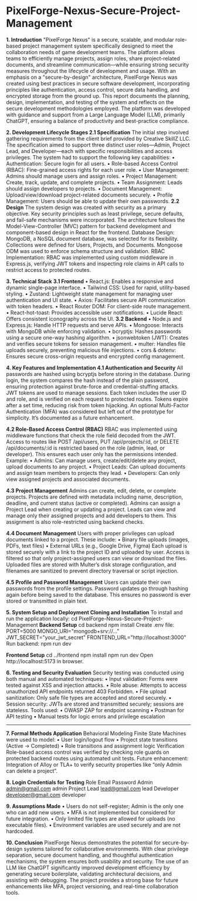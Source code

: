 # PixelForge-Nexus-Secure-Project-Management
**1. Introduction**
"PixelForge Nexus" is a secure, scalable, and modular role-based project management system specifically designed to meet the collaboration needs of game development teams. The platform allows teams to efficiently manage projects, assign roles, share project-related documents, and streamline communication—while ensuring strong security measures throughout the lifecycle of development and usage. With an emphasis on a "secure-by-design" architecture, PixelForge Nexus was created using best practices in secure software development, incorporating principles like authentication, access control, secure data handling, and encrypted storage from the ground up.
This report documents the planning, design, implementation, and testing of the system and reflects on the secure development methodologies employed. The platform was developed with guidance and support from a Large Language Model (LLM), primarily ChatGPT, ensuring a balance of productivity and best-practice compliance.

**2. Development Lifecycle Stages
2.1 Specification**
The initial step involved gathering requirements from the client brief provided by Creative SkillZ LLC. The specification aimed to support three distinct user roles—Admin, Project Lead, and Developer—each with specific responsibilities and access privileges. The system had to support the following key capabilities:
•	Authentication: Secure login for all users.
•	Role-based Access Control (RBAC): Fine-grained access rights for each user role.
•	User Management: Admins should manage users and assign roles.
•	Project Management: Create, track, update, and complete projects.
•	Team Assignment: Leads should assign developers to projects.
•	Document Management: Upload/view/download project-related documents securely.
•	Profile Management: Users should be able to update their own passwords.
**2.2 Design**
The system design was created with security as a primary objective. Key security principles such as least privilege, secure defaults, and fail-safe mechanisms were incorporated. The architecture follows the Model-View-Controller (MVC) pattern for backend development and component-based design in React for the frontend.
Database Design:
MongoDB, a NoSQL document database, was selected for its flexibility. Collections were defined for Users, Projects, and Documents. Mongoose ODM was used to enforce schema structure and validation.
RBAC Implementation:
RBAC was implemented using custom middleware in Express.js, verifying JWT tokens and inspecting role claims in API calls to restrict access to protected routes.

**3. Technical Stack**
**3.1 Frontend**
•	React.js: Enables a responsive and dynamic single-page interface.
•	Tailwind CSS: Used for rapid, utility-based styling.
•	Zustand: Lightweight state management for managing user authentication and UI state.
•	Axios: Facilitates secure API communication with token headers.
•	React Router DOM: For client-side route management.
•	React-hot-toast: Provides accessible user notifications.
•	Lucide React: Offers consistent iconography across the UI.
**3.2 Backend**
•	Node.js and Express.js: Handle HTTP requests and serve APIs.
•	Mongoose: Interacts with MongoDB while enforcing validation.
•	bcryptjs: Hashes passwords using a secure one-way hashing algorithm.
•	jsonwebtoken (JWT): Creates and verifies secure tokens for session management.
•	multer: Handles file uploads securely, preventing malicious file injections.
•	cors & dotenv: Ensures secure cross-origin requests and encrypted config management.

**4. Key Features and Implementation
4.1 Authentication and Security**
All passwords are hashed using bcryptjs before storing in the database. During login, the system compares the hash instead of the plain password, ensuring protection against brute-force and credential-stuffing attacks.
JWT tokens are used to manage sessions. Each token includes the user ID and role, and is verified on each request to protected routes. Tokens expire after a set time, reducing risk from token hijacking.
An optional Multi-Factor Authentication (MFA) was considered but left out of the prototype for simplicity. It’s documented as a future enhancement.

**4.2 Role-Based Access Control (RBAC)**
RBAC was implemented using middleware functions that check the role field decoded from the JWT. Access to routes like POST /api/users, PUT /api/projects/:id, or DELETE /api/documents/:id is restricted based on the role (admin, lead, or developer). This ensures each user only has the permissions intended.
Example:
•	Admins: Can manage users, create/edit/delete any project, upload documents to any project.
•	Project Leads: Can upload documents and assign team members to projects they lead.
•	Developers: Can only view assigned projects and associated documents.

**4.3 Project Management**
Admins can create, edit, delete, or complete projects. Projects are defined with metadata including name, description, deadline, and current status (active or completed). Admins can assign a Project Lead when creating or updating a project.
Leads can view and manage only their assigned projects and add developers to them. This assignment is also role-restricted using backend checks.

**4.4 Document Management**
Users with proper privileges can upload documents linked to a project. These include:
•	Binary file uploads (images, PDFs, text files)
•	External URLs (e.g., Google Drive, Figma)
Each upload is stored securely with a link to the project ID and uploaded by user. Access is filtered so that only project-assigned users can view or download the files.
Uploaded files are stored with Multer’s disk storage configuration, and filenames are sanitized to prevent directory traversal or script injection.

**4.5 Profile and Password Management**
Users can update their own passwords from the profile settings. Password updates go through hashing again before being saved to the database. This ensures no password is ever stored or transmitted in plain text.

**5. System Setup and Deployment
Cloning and Installation**
To install and run the application locally:
cd PixelForge-Nexus-Secure-Project-Management
**Backend Setup**
cd backend
npm install
Create .env file:
PORT=5000
MONGO_URI="mongodb+srv://..."
JWT_SECRET="your_jwt_secret"
FRONTEND_URL="http://localhost:3000"
Run backend:
npm run dev


**Frontend Setup**
cd ../frontend
npm install
npm run dev
Open http://localhost:5173 in browser.

**6. Testing and Security Evaluation**
Security testing was conducted using both manual and automated techniques:
•	Input validation: Forms were tested against XSS and injection attacks.
•	Role abuse: Attempts to access unauthorized API endpoints returned 403 Forbidden.
•	File upload sanitization: Only safe file types are accepted and stored securely.
•	Session security: JWTs are stored and transmitted securely; sessions are stateless.
Tools used:
•	OWASP ZAP for endpoint scanning
•	Postman for API testing
•	Manual tests for logic errors and privilege escalation
________________________________________
**7. Formal Methods Application**
Behavioral Modeling
Finite State Machines were used to model:
•	User login/logout flow
•	Project state transitions (Active → Completed)
•	Role transitions and assignment logic
Verification
Role-based access control was verified by checking role guards on protected backend routes using automated unit tests.
Future enhancement: Integration of Alloy or TLA+ to verify security properties like “only Admin can delete a project”.

**8. Login Credentials for Testing**
Role	Email	Password
Admin	admin@gmail.com	admin
Project Lead	lead@gmail.com	lead
Developer	developer@gmail.com	developer

**9. Assumptions Made**
•	Users do not self-register; Admin is the only one who can add new users.
•	MFA is not implemented but considered for future integration.
•	Only limited file types are allowed for uploads (no executable files).
•	Environment variables are used securely and are not hardcoded.

**10. Conclusion**
PixelForge Nexus demonstrates the potential for secure-by-design systems tailored for collaborative environments. With clear privilege separation, secure document handling, and thoughtful authentication mechanisms, the system ensures both usability and security.
The use of an LLM like ChatGPT significantly improved development efficiency by generating secure boilerplate, validating architectural decisions, and assisting with debugging. The project provides a strong base for future enhancements like MFA, project versioning, and real-time collaboration tools.
